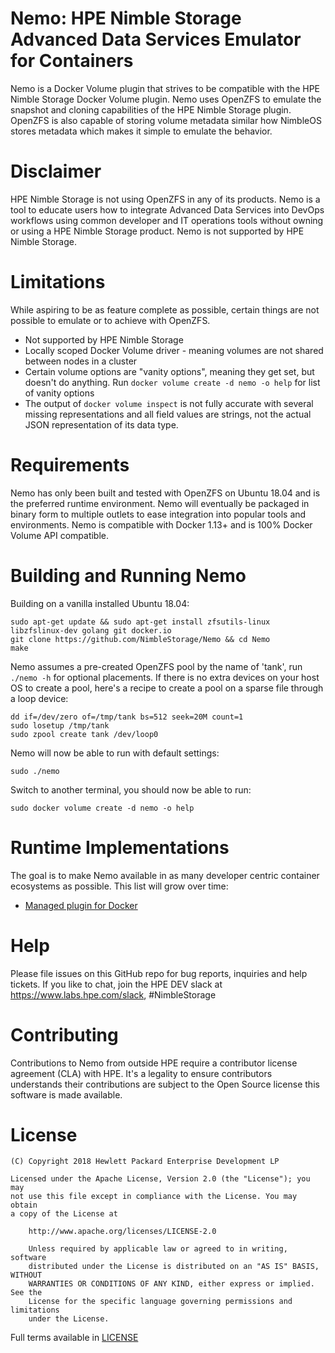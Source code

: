 # Nemo: HPE Nimble Storage Advanced Data Services Emulator for Containers
Nemo is a Docker Volume plugin that strives to be compatible with the HPE Nimble Storage Docker Volume plugin. Nemo uses OpenZFS to emulate the snapshot and cloning capabilities of the HPE Nimble Storage plugin. OpenZFS is also capable of storing volume metadata similar how NimbleOS stores metadata which makes it simple to emulate the behavior.

# Disclaimer
HPE Nimble Storage is not using OpenZFS in any of its products. Nemo is a tool to educate users how to integrate Advanced Data Services into DevOps workflows using common developer and IT operations tools without owning or using a HPE Nimble Storage product. Nemo is not supported by HPE Nimble Storage.

# Limitations
While aspiring to be as feature complete as possible, certain things are not possible to emulate or to achieve with OpenZFS.
* Not supported by HPE Nimble Storage
* Locally scoped Docker Volume driver - meaning volumes are not shared between nodes in a cluster
* Certain volume options are "vanity options", meaning they get set, but doesn't do anything. Run `docker volume create -d nemo -o help` for list of vanity options
* The output of `docker volume inspect` is not fully accurate with several missing representations and all field values are strings, not the actual JSON representation of its data type.

# Requirements
Nemo has only been built and tested with OpenZFS on Ubuntu 18.04 and is the preferred runtime environment. Nemo will eventually be packaged in binary form to multiple outlets to ease integration into popular tools and environments. Nemo is compatible with Docker 1.13+ and is 100% Docker Volume API compatible. 

# Building and Running Nemo
Building on a vanilla installed Ubuntu 18.04:
```
sudo apt-get update && sudo apt-get install zfsutils-linux libzfslinux-dev golang git docker.io 
git clone https://github.com/NimbleStorage/Nemo && cd Nemo
make
```

Nemo assumes a pre-created OpenZFS pool by the name of 'tank', run `./nemo -h` for optional placements. If there is no extra devices on your host OS to create a pool, here's a recipe to create a pool on a sparse file through a loop device:
```
dd if=/dev/zero of=/tmp/tank bs=512 seek=20M count=1
sudo losetup /tmp/tank
sudo zpool create tank /dev/loop0
```

Nemo will now be able to run with default settings:
```
sudo ./nemo
```

Switch to another terminal, you should now be able to run:
```
sudo docker volume create -d nemo -o help
```

# Runtime Implementations
The goal is to make Nemo available in as many developer centric container ecosystems as possible. This list will grow over time:

 * [Managed plugin for Docker](runtime/docker-v2)

# Help
Please file issues on this GitHub repo for bug reports, inquiries and help tickets. If you like to chat, join the HPE DEV slack at https://www.labs.hpe.com/slack, #NimbleStorage

# Contributing
Contributions to Nemo from outside HPE require a contributor license agreement (CLA) with HPE. It's a legality to ensure contributors understands their contributions are subject to the Open Source license this software is made available.

# License
```
(C) Copyright 2018 Hewlett Packard Enterprise Development LP

Licensed under the Apache License, Version 2.0 (the "License"); you may
not use this file except in compliance with the License. You may obtain
a copy of the License at

    http://www.apache.org/licenses/LICENSE-2.0

    Unless required by applicable law or agreed to in writing, software
    distributed under the License is distributed on an "AS IS" BASIS, WITHOUT
    WARRANTIES OR CONDITIONS OF ANY KIND, either express or implied. See the
    License for the specific language governing permissions and limitations
    under the License.
```
Full terms available in [LICENSE](LICENSE)
